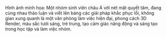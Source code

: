 Hình ảnh minh họa: Một nhóm sinh viên châu Á với nét mặt quyết tâm, đang cùng nhau thảo luận và viết lên bảng các giải pháp khắc phục lỗi, không gian xung quanh là một văn phòng làm việc hiện đại, phong cách 3D Render, màu sắc tươi sáng, trẻ trung, tạo cảm giác năng động và sáng tạo trong học tập và làm việc nhóm.